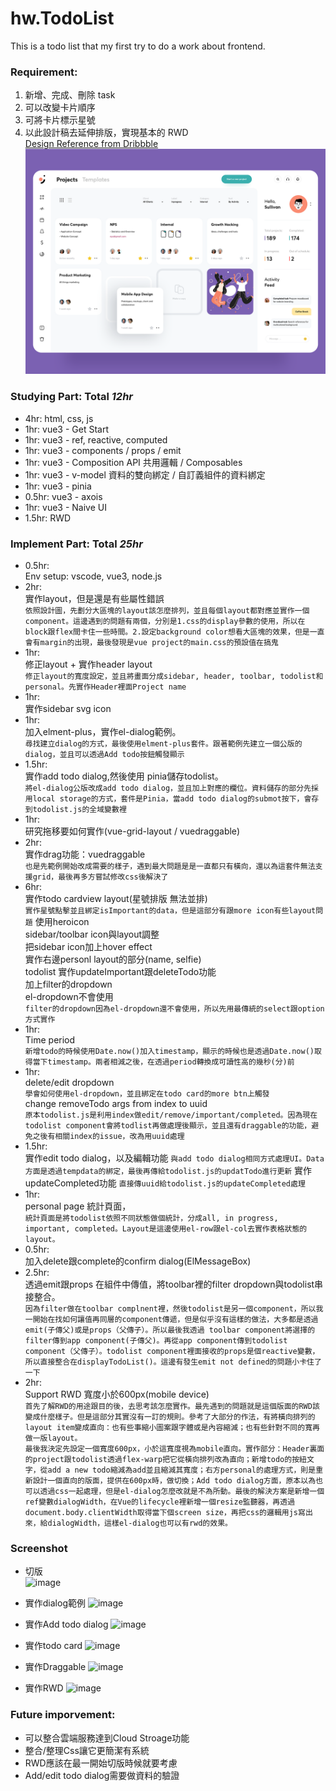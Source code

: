 # hw.TodoList

This is a todo list that my first try to do a work about frontend.

### Requirement:
1. 新增、完成、刪除 task
2. 可以改變卡片順序
3. 可將卡片標示星號 
4. 以此設計稿去延伸排版，實現基本的 RWD   
   [Design Reference from Dribbble](https://dribbble.com/shots/20568094-Project-Management-Dashboard)
![image](https://github.com/ixtliTakeru/hw.TodoList/blob/main/screenshot/design_ref.png?raw=true)

### Studying Part: Total *12hr*
- 4hr: html, css, js
- 1hr: vue3 - Get Start
- 1hr: vue3 - ref, reactive, computed
- 1hr: vue3 - components / props / emit
- 1hr: vue3 - Composition API 共用邏輯 / Composables
- 1hr: vue3 - v-model 資料的雙向綁定 / 自訂義組件的資料綁定
- 1hr: vue3 - pinia
- 0.5hr: vue3 - axois
- 1hr: vue3 - Naive UI
- 1.5hr: RWD

### Implement Part: Total *25hr*
- 0.5hr:   
  Env setup: vscode, vue3, node.js 
- 2hr:   
  實作layout，但是還是有些屬性錯誤   
  ```依照設計圖，先劃分大區塊的layout該怎麼排列，並且每個layout都對應並實作一個component。這邊遇到的問題有兩個，分別是1.css的display參數的使用，所以在block跟flex間卡住一些時間。2.設定background color想看大區塊的效果，但是一直會有margin的出現，最後發現是vue project的main.css的預設值在搞鬼```  
- 1hr:   
  修正layout + 實作header layout   
  ```修正layout的寬度設定，並且將畫面分成sidebar, header, toolbar, todolist和personal。先實作Header裡面Project name```   
- 1hr:   
  實作sidebar svg icon
- 1hr:   
  加入elment-plus，實作el-dialog範例。   
  ```尋找建立dialog的方式，最後使用elment-plus套件。跟著範例先建立一個公版的dialog，並且可以透過Add todo按鈕觸發顯示```
- 1.5hr:   
  實作add todo dialog,然後使用 pinia儲存todolist。   
  ```將el-dialog公版改成add todo dialog，並且加上對應的欄位。資料儲存的部分先採用local storage的方式，套件是Pinia，當add todo dialog的submot按下，會存到todolist.js的全域變數裡```
- 1hr:   
  研究拖移要如何實作(vue-grid-layout / vuedraggable)
- 2hr:   
  實作drag功能：vuedraggable   
  ```也是先範例開始改成需要的樣子，遇到最大問題是是一直都只有橫向，還以為這套件無法支援grid，最後再多方嘗試修改css後解決了```
- 6hr:   
  實作todo cardview layout(星號排版 無法並排)   
  ```實作星號點擊並且綁定isImportant的data，但是這部分有跟more icon有些layout問題```
  使用heroicon   
  sidebar/toolbar icon與layout調整   
  把sidebar icon加上hover effect   
  實作右邊personl layout的部分(name, selfie)   
  todolist 實作updateImportant跟deleteTodo功能   
  加上filter的dropdown   
  el-dropdown不會使用    
  ```filter的dropdown因為el-dropdown還不會使用，所以先用最傳統的select跟option方式實作```
- 1hr:   
  Time period     
  ```新增todo的時候使用Date.now()加入timestamp，顯示的時候也是透過Date.now()取得當下timestamp。兩者相減之後，在透過period轉換成可讀性高的幾秒(分)前```
- 1hr:   
  delete/edit dropdown   
  ```學會如何使用el-dropdown，並且綁定在todo card的more btn上觸發```   
       change removeTodo args from index to uuid   
  ```原本todolist.js是利用index做edit/remove/important/completed。因為現在todolist component會將todlist再做處理後顯示，並且還有draggable的功能，避免之後有相關index的issue，改為用uuid處理```
- 1.5hr:      
  實作edit todo dialog，以及編輯功能
  ```與add todo dialog相同方式處理UI。Data方面是透過tempdata的綁定，最後再傳給todolist.js的updatTodo進行更新```
  實作updateCompleted功能
  ```直接傳uuid給todolist.js的updateCompleted處理```
- 1hr:   
  personal page 統計頁面，   
  ```統計頁面是將todolist依照不同狀態做個統計，分成all, in progress, important, completed。Layout是這邊使用el-row跟el-col去實作表格狀態的layout。```
- 0.5hr:   
  加入delete跟complete的confirm dialog(ElMessageBox)   
- 2.5hr:   
  透過emit跟props 在組件中傳值，將toolbar裡的filter dropdown與todolist串接整合。       
  ```因為filter做在toolbar complnent裡，然後todolist是另一個component，所以我一開始在找如何讓值再同層的component傳遞，但是似乎沒有這樣的做法，大多都是透過emit(子傳父)或是props（父傳子）。所以最後我透過 toolbar component將選擇的filter傳到app component(子傳父)。再從app component傳到todolist component（父傳子）。todolist component裡面接收的props是個reactive變數，所以直接整合在displayTodoList()。這邊有發生emit not defined的問題小卡住了一下```
- 2hr:   
  Support RWD 寬度小於600px(mobile device)    
```首先了解RWD的用途跟目的後，去思考該怎麼實作。最先遇到的問題就是這個版面的RWD該變成什麼樣子。但是這部分其實沒有一訂的規則。參考了大部分的作法，有將橫向排列的layout item變成直向：也有些事縮小圖案跟字體或是內容縮減；也有些針對不同的寬再做一版layout。```   
```最後我決定先設定一個寬度600px，小於這寬度視為mobile直向。實作部分：Header裏面的project跟todolist透過flex-warp把它從橫向排列改為直向；新增todo的按紐文字，從add a new todo縮減為add並且縮減其寬度；右方personal的處理方式，則是重新設計一個直向的版面，提供在600px時，做切換；Add todo dialog方面，原本以為也可以透過css一起處理，但是el-dialog怎麼改就是不為所動。最後的解決方案是新增一個ref變數dialogWidth，在Vue的lifecycle裡新增一個resize監聽器，再透過document.body.clientWidth取得當下個screen size，再把css的邏輯用js寫出來，給dialogWidth，這樣el-dialog也可以有rwd的效果。```

  
### Screenshot
- 切版   
![image](https://github.com/ixtliTakeru/hw.TodoList/blob/main/screenshot/screenshot-1.png?raw=true)
  
- 實作dialog範例
![image](https://github.com/ixtliTakeru/hw.TodoList/blob/main/screenshot/screenshot-2.png?raw=true)
  
- 實作Add todo dialog
  ![image](https://github.com/ixtliTakeru/hw.TodoList/blob/main/screenshot/screenshot-3.png?raw=true)
    
- 實作todo card
  ![image](https://github.com/ixtliTakeru/hw.TodoList/blob/main/screenshot/screenshot-4.png?raw=true)
    
- 實作Draggable
  ![image](https://github.com/ixtliTakeru/hw.TodoList/blob/main/screenshot/screenshot-5.png?raw=true)
    
- 實作RWD
  ![image](https://github.com/ixtliTakeru/hw.TodoList/blob/main/screenshot/screenshot-6.png?raw=true)
  
  
### Future imporvement:
- 可以整合雲端服務達到Cloud Stroage功能
- 整合/整理Css讓它更簡潔有系統
- RWD應該在最一開始切版時候就要考慮
- Add/edit todo dialog需要做資料的驗證
